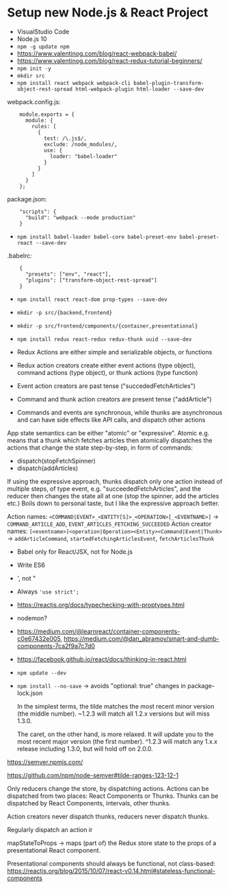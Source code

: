 # Setup new Node.js & React Project

- VisualStudio Code
- Node.js 10
- `npm -g update npm`
- https://www.valentinog.com/blog/react-webpack-babel/
- https://www.valentinog.com/blog/react-redux-tutorial-beginners/
- `npm init -y`
- `mkdir src`
- `npm install react webpack webpack-cli babel-plugin-transform-object-rest-spread html-webpack-plugin html-loader --save-dev`

webpack.config.js:
```
    module.exports = {
      module: {
        rules: [
          {
            test: /\.js$/,
            exclude: /node_modules/,
            use: {
              loader: "babel-loader"
            }
          }
        ]
      }
    };
```

package.json:
```
    "scripts": {
      "build": "webpack --mode production"
    }
```

- `npm install babel-loader babel-core babel-preset-env babel-preset-react --save-dev`

.babelrc:
```
    {
      "presets": ["env", "react"],
      "plugins": ["transform-object-rest-spread"]
    }
```

- `npm install react react-dom prop-types --save-dev`

- `mkdir -p src/{backend,frontend}`
- `mkdir -p src/frontend/components/{container,presentational}`

- `npm install redux react-redux redux-thunk uuid --save-dev`


- Redux Actions are either simple and serializable objects, or functions
- Redux action creators create either event actions (type object), command actions (type object), or thunk actions (type function)
- Event action creators are past tense ("succededFetchArticles")
- Command and thunk action creators are present tense ("addArticle")
- Commands and events are synchronous, while thunks are asynchronous and can have side effects like API calls, and dispatch other actions

App state semantics can be either "atomic" or "expressive". Atomic e.g. means that a thunk which fetches articles then atomically dispatches the actions that change the state step-by-step, in form of commands:
- dispatch(stopFetchSpinner)
- dispatch(addArticles)

If using the expressive approach, thunks dispatch only one action instead of multiple steps, of type event, e.g. "succeededFetchArticles", and the reducer then changes the state all at one (stop the spinner, add the articles etc.)
Boils down to personal taste, but I like the expressive approach better.

Action names: `<COMMAND|EVENT>_<ENTITY[S]>_<OPERATION>[_<EVENTNAME>]` -> `COMMAND_ARTICLE_ADD`, `EVENT_ARTICLES_FETCHING_SUCCEEDED`
Action creator names: `[<eventname>]<operation|Operation><Entity><Command|Event|Thunk>` -> `addArticleCommand`, `startedFetchingArticlesEvent`, `fetchArticlesThunk`



- Babel only for React/JSX, not for Node.js
- Write ES6
- ', not "
- Always `'use strict';`
- https://reactjs.org/docs/typechecking-with-proptypes.html
- nodemon?
- https://medium.com/@learnreact/container-components-c0e67432e005, https://medium.com/@dan_abramov/smart-and-dumb-components-7ca2f9a7c7d0
- https://facebook.github.io/react/docs/thinking-in-react.html
- `npm update --dev`
- `npm install --no-save` -> avoids "optional: true" changes in package-lock.json

    In the simplest terms, the tilde matches the most recent minor version (the middle number). ~1.2.3 will match all 1.2.x versions but will miss 1.3.0.

    The caret, on the other hand, is more relaxed. It will update you to the most recent major version (the first number). ^1.2.3 will match any 1.x.x release including 1.3.0, but will hold off on 2.0.0.

https://semver.npmjs.com/
  
https://github.com/npm/node-semver#tilde-ranges-123-12-1


Only reducers change the store, by dispatching actions. Actions can be dispatched from two places: React Components or Thunks. Thunks can be dispatched by React Components, intervals, other thunks.

Action creators never dispatch thunks, reducers never dispatch thunks. 

Regularly dispatch an action ir 

mapStateToProps -> maps (part of) the Redux store state to the props of a presentational React component.


Presentational components should always be functional, not class-based: https://reactjs.org/blog/2015/10/07/react-v0.14.html#stateless-functional-components
